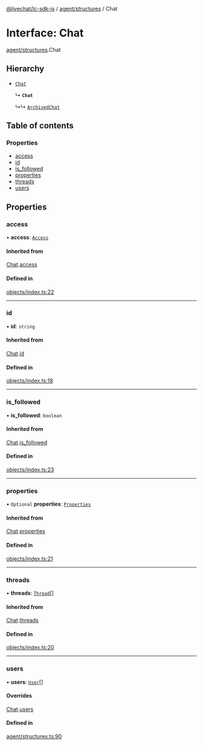 [@livechat/lc-sdk-js](../README.md) / [agent/structures](../modules/agent_structures.md) / Chat

# Interface: Chat

[agent/structures](../modules/agent_structures.md).Chat

## Hierarchy

- [`Chat`](objects.Chat.md)

  ↳ **`Chat`**

  ↳↳ [`ArchivedChat`](agent_structures.ArchivedChat.md)

## Table of contents

### Properties

- [access](agent_structures.Chat.md#access)
- [id](agent_structures.Chat.md#id)
- [is\_followed](agent_structures.Chat.md#is_followed)
- [properties](agent_structures.Chat.md#properties)
- [threads](agent_structures.Chat.md#threads)
- [users](agent_structures.Chat.md#users)

## Properties

### access

• **access**: [`Access`](objects.Access.md)

#### Inherited from

[Chat](objects.Chat.md).[access](objects.Chat.md#access)

#### Defined in

[objects/index.ts:22](https://github.com/livechat/lc-sdk-js/blob/a3fdde0/src/objects/index.ts#L22)

___

### id

• **id**: `string`

#### Inherited from

[Chat](objects.Chat.md).[id](objects.Chat.md#id)

#### Defined in

[objects/index.ts:18](https://github.com/livechat/lc-sdk-js/blob/a3fdde0/src/objects/index.ts#L18)

___

### is\_followed

• **is\_followed**: `boolean`

#### Inherited from

[Chat](objects.Chat.md).[is_followed](objects.Chat.md#is_followed)

#### Defined in

[objects/index.ts:23](https://github.com/livechat/lc-sdk-js/blob/a3fdde0/src/objects/index.ts#L23)

___

### properties

• `Optional` **properties**: [`Properties`](objects.Properties.md)

#### Inherited from

[Chat](objects.Chat.md).[properties](objects.Chat.md#properties)

#### Defined in

[objects/index.ts:21](https://github.com/livechat/lc-sdk-js/blob/a3fdde0/src/objects/index.ts#L21)

___

### threads

• **threads**: [`Thread`](objects.Thread.md)[]

#### Inherited from

[Chat](objects.Chat.md).[threads](objects.Chat.md#threads)

#### Defined in

[objects/index.ts:20](https://github.com/livechat/lc-sdk-js/blob/a3fdde0/src/objects/index.ts#L20)

___

### users

• **users**: [`User`](../modules/agent_structures.md#user)[]

#### Overrides

[Chat](objects.Chat.md).[users](objects.Chat.md#users)

#### Defined in

[agent/structures.ts:90](https://github.com/livechat/lc-sdk-js/blob/a3fdde0/src/agent/structures.ts#L90)
